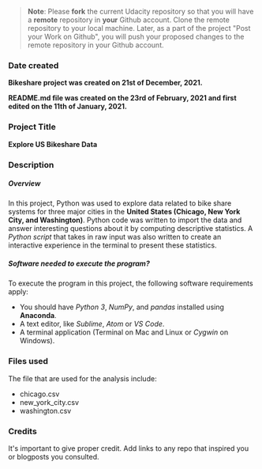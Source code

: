 >**Note**: Please **fork** the current Udacity repository so that you will have a **remote** repository in **your** Github account. Clone the remote repository to your local machine. Later, as a part of the project "Post your Work on Github", you will push your proposed changes to the remote repository in your Github account.

### Date created
**Bikeshare project was created on 21st of December, 2021.**

**README.md file was created on the 23rd of February, 2021 and first edited on the 11th of January, 2021.**

### Project Title
**Explore US Bikeshare Data**

### Description
##### Overview
In this project, Python was used to explore data related to bike share systems for three major cities in the **United States (Chicago, New York City, and Washington)**. Python code was written to import the data and answer interesting questions about it by computing descriptive statistics. A *Python script* that takes in raw input was also written to create an interactive experience in the terminal to present these statistics.

##### Software needed to execute the program?
To execute the program in this project, the following software requirements apply:

- You should have *Python 3*, *NumPy*, and *pandas* installed using **Anaconda**.
- A text editor, like *Sublime*, *Atom* or *VS Code*.
- A terminal application (Terminal on Mac and Linux or *Cygwin* on Windows).

### Files used
The file that are used for the analysis include:
- chicago.csv
- new_york_city.csv
- washington.csv

### Credits
It's important to give proper credit. Add links to any repo that inspired you or blogposts you consulted.

